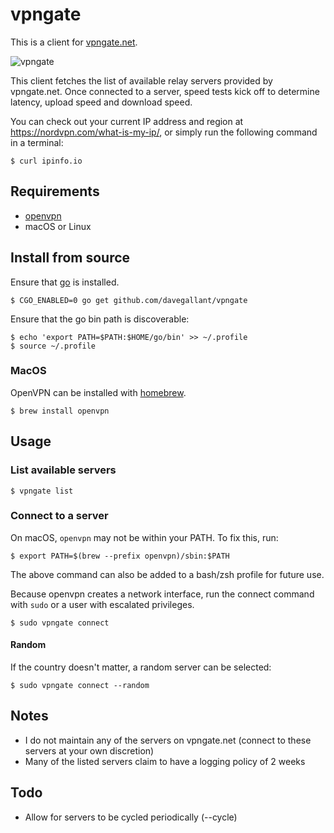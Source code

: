 # vpngate

This is a client for [vpngate.net](https://www.vpngate.net/).

![vpngate](https://user-images.githubusercontent.com/4519234/104143692-8ebacb80-538e-11eb-91f0-bb09be434844.gif)

This client fetches the list of available relay servers provided by vpngate.net. Once connected to a server, speed tests kick off to determine latency, upload speed and download speed.

You can check out your current IP address and region at https://nordvpn.com/what-is-my-ip/, or simply run the following command in a terminal:

```console
$ curl ipinfo.io
```

## Requirements

- [openvpn](https://github.com/OpenVPN/openvpn)
- macOS or Linux

## Install from source

Ensure that [go](https://golang.org/doc/install) is installed.

```console
$ CGO_ENABLED=0 go get github.com/davegallant/vpngate
```

Ensure that the go bin path is discoverable:

```console
$ echo 'export PATH=$PATH:$HOME/go/bin' >> ~/.profile
$ source ~/.profile
```

### MacOS

OpenVPN can be installed with [homebrew](https://brew.sh/).

```console
$ brew install openvpn
```

## Usage

### List available servers

```console
$ vpngate list
```

### Connect to a server

On macOS, `openvpn` may not be within your PATH. To fix this, run:

```console
$ export PATH=$(brew --prefix openvpn)/sbin:$PATH
```

The above command can also be added to a bash/zsh profile for future use.

Because openvpn creates a network interface, run the connect command with `sudo` or a user with escalated privileges.

```console
$ sudo vpngate connect
```

#### Random

If the country doesn't matter, a random server can be selected:

```console
$ sudo vpngate connect --random
```

## Notes

- I do not maintain any of the servers on vpngate.net (connect to these servers at your own discretion)
- Many of the listed servers claim to have a logging policy of 2 weeks


## Todo

- Allow for servers to be cycled periodically (--cycle)
